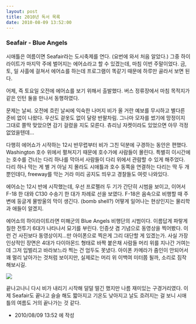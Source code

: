 ```yaml
---
layout: post
title: 2010년 독서 목록
date: 2010-08-09 13:52:00
---
```


### Seafair - Blue Angels

시애틀은 여름이면 Seafair라는 도시축제를 연다. (요번에 와서 처음 알았다.) 그중 하이라이트가 마지막 주에 벌어지는 에어쇼라고 할 수 있겠는데, 마침 이번 주말이었다. 금, 토, 일 사흘에 걸쳐서 에어쇼를 하는데 프로그램이 똑같기 때문에 하루만 골라서 보면 된다.

어제, 즉 토요일 오전에 에어쇼를 보기 위해서 출발했다. 버스 정류장에서 마침 목적지가 같은 인턴 둘을 만나서 동행하였다.

문제는 날씨. 오전에 흐린 날씨에 익숙한 나머지 비가 올 거란 예보를 무시하고 별다른 준비 없이 나왔다. 우산도 겉옷도 없이 달랑 반팔차림. 그나마 모자를 썼기에 망정이지 그대로 쫄딱 맞았으면 감기 걸렸을 지도 모른다. 츄리닝 자켓이라도 있었으면 아무 걱정 없었을텐데...

다행히 에어쇼가 시작하는 12시 반무렵부터 비가 그친 덕분에 구경하는 동안은 편했다. Washington 호수 위에서 펼쳐지기 때문에 호수가에 사람들이 몰린다. 특별히 이시간에는 호수를 건너는 다리 하나를 막아서 사람들이 다리 위에서 관람할 수 있게 해주었다. 다리 하나 막는 게 별 거 아닐 지 몰라도 시애틀과 호수 동쪽을 연결하는 다리는 딱 두 개뿐인데다, freeway를 막는 거라 미리 공지도 띄우고 경찰들도 여럿 나와있다.

에어쇼는 12시 반에 시작했는데, 우선 프로펠러 두 기가 간단히 시범을 보이고, 이어서 F-18 한 대와 C130 수송기 한 대가 차례로 선을 보였다. F-18은 음속으로 비행할 때 주변에 둥글게 물방울의 막이 생긴다. (bomb shell?) 어떻게 일어나는 현상인지는 물리학과 애들이 알겠지.

에어쇼의 하이라이트라면 미해군의 Blue Angels 비행단의 시범이다. 이름답게 파랗게 칠한 전투기 6대가 나타나서 묘기를 부린다. 인증샷 겸 기념으로 동영상을 찍어봤다. 이런 건 사진보다 동영상이지...만 아이폰으로 찍은게 그리 대단할 게 있겠는가. 사실 가장 인상적인 장면은 4대가 다이아몬드 형태로 바짝 붙은채 사람들 머리 위를 지나간 거여는데 그저 입벌리고 바라보느라 찍는 건 엄두도 못냈다. 아이폰 카메라가 줌인이 안되어서 꽤 멀리 날아가는 것처럼 보이지만, 실제로는 머리 위 이백여 미터쯤 될까, 소리로 짐작해보시길.

<img src="img/video_notice.jpg"/>


끝나고나니 다시 비가 내리기 시작해 덜덜 떨긴 했지만 나름 재미있는 구경거리였다. 이제 Seafair도 끝나고 슬슬 해도 짧아지고 기온도 낮아지고 날도 흐려지는 걸 보니 시애틀의 여름도 거의 끝나가는 것 같다.




- 2010/08/09 13:52 에 작성
